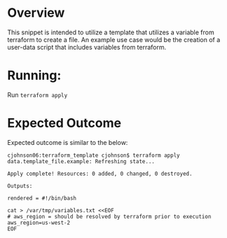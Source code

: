 # Overview

This snippet is intended to utilize a template that utilizes a variable from terraform to create a file. An example use case would be the creation of a user-data script that includes variables from terraform.

# Running:

Run `terraform apply`

# Expected Outcome

Expected outcome is similar to the below:

```
cjohnson06:terraform_template cjohnson$ terraform apply
data.template_file.example: Refreshing state...

Apply complete! Resources: 0 added, 0 changed, 0 destroyed.

Outputs:

rendered = #!/bin/bash

cat > /var/tmp/variables.txt <<EOF
# aws_region = should be resolved by terraform prior to execution
aws_region=us-west-2
EOF
```
